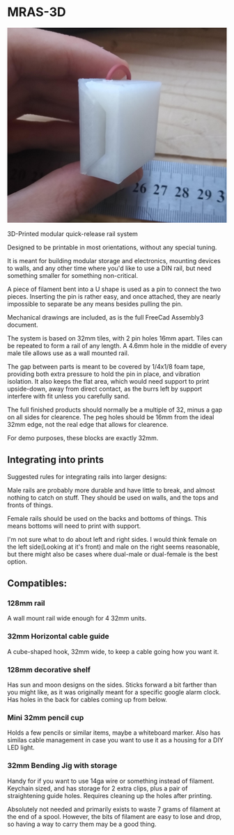 # MRAS-3D

![MRAS Rail](/img/demo.jpg)


3D-Printed modular quick-release rail system

Designed to be printable in most orientations, without any special tuning.

It is meant for building modular storage and electronics, mounting devices to walls, and any other time where you'd like to use a DIN rail, but need something smaller for something non-critical.

A piece of filament bent into a U shape is used as a pin to connect the two pieces. Inserting the pin is rather easy, and once attached, they are nearly impossible to separate be any means besides pulling the pin.

Mechanical drawings are included, as is the full FreeCad Assembly3 document.

The system is based on 32mm tiles, with 2 pin holes 16mm apart. Tiles can be repeated to form a rail of any length. A 4.6mm hole in the middle of every male tile allows use as a wall mounted rail.

The gap between parts is meant to be covered by 1/4x1/8 foam tape, providing both extra pressure to hold the pin in place, and vibration isolation. It also keeps the flat area, which would need support to print upside-down, away from direct contact, as the burrs left by support interfere with fit unless you carefully sand.

The full finished products should normally be a multiple of 32, minus a gap on all sides for clearence. The peg holes should be 16mm from the ideal 32mm edge, not the real edge that allows for clearence.

For demo purposes, these blocks are exactly 32mm.


## Integrating into prints

Suggested rules for integrating rails into larger designs:

Male rails are probably more durable and have little to break, and almost nothing to catch on stuff. They should be used on walls, and the tops and fronts of things.

Female rails should be used on the backs and bottoms of things. This means bottoms will need to print with support.

I'm not sure what to do about left and right sides. I would think female on the left side(Looking at it's front) and male on the right seems reasonable, but there might also be cases where dual-male or dual-female is the best option.


## Compatibles:  

### 128mm rail
A wall mount rail wide enough for 4 32mm units.

### 32mm Horizontal cable guide 
A cube-shaped hook, 32mm wide, to keep a cable going how you want it.

### 128mm decorative shelf
Has sun and moon designs on the sides.  Sticks forward a bit farther than you might like, 
as it was originally meant for a specific google alarm clock.   Has holes in the back for cables coming up from below.

### Mini 32mm pencil cup
Holds a few pencils or similar items, maybe a whiteboard marker. Also has similas cable management in case you want to use it as a housing for a DIY LED light.

### 32mm Bending Jig with storage
Handy for if you want to use 14ga wire or something instead of filament.  
Keychain sized, and has storage for 2 extra clips, plus a pair of straightening guide holes.
Requires cleaning up the holes after printing.  
  
Absolutely not needed and primarily exists to waste 7 grams of filament at the end of a spool. 
However, the bits of filament are easy to lose and drop, so having a way to carry them may be a good thing.
